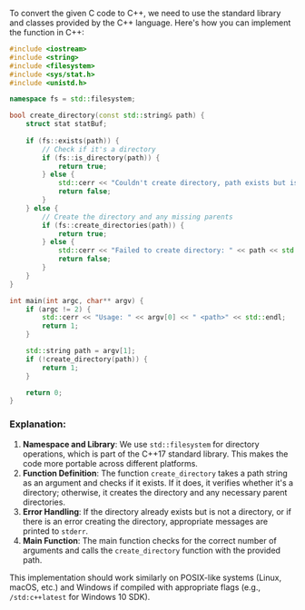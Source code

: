  To convert the given C code to C++, we need to use the standard library and classes provided by the C++ language. Here's how you can implement the function in C++:

```cpp
#include <iostream>
#include <string>
#include <filesystem>
#include <sys/stat.h>
#include <unistd.h>

namespace fs = std::filesystem;

bool create_directory(const std::string& path) {
    struct stat statBuf;
    
    if (fs::exists(path)) {
        // Check if it's a directory
        if (fs::is_directory(path)) {
            return true;
        } else {
            std::cerr << "Couldn't create directory, path exists but is not a directory: " << path << std::endl;
            return false;
        }
    } else {
        // Create the directory and any missing parents
        if (fs::create_directories(path)) {
            return true;
        } else {
            std::cerr << "Failed to create directory: " << path << std::endl;
            return false;
        }
    }
}

int main(int argc, char** argv) {
    if (argc != 2) {
        std::cerr << "Usage: " << argv[0] << " <path>" << std::endl;
        return 1;
    }

    std::string path = argv[1];
    if (!create_directory(path)) {
        return 1;
    }

    return 0;
}
```

### Explanation:
1. **Namespace and Library**: We use `std::filesystem` for directory operations, which is part of the C++17 standard library. This makes the code more portable across different platforms.
2. **Function Definition**: The function `create_directory` takes a path string as an argument and checks if it exists. If it does, it verifies whether it's a directory; otherwise, it creates the directory and any necessary parent directories.
3. **Error Handling**: If the directory already exists but is not a directory, or if there is an error creating the directory, appropriate messages are printed to `stderr`.
4. **Main Function**: The main function checks for the correct number of arguments and calls the `create_directory` function with the provided path.

This implementation should work similarly on POSIX-like systems (Linux, macOS, etc.) and Windows if compiled with appropriate flags (e.g., `/std:c++latest` for Windows 10 SDK).
